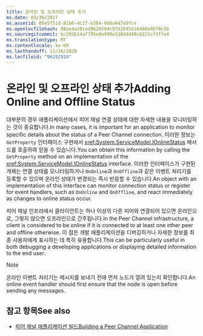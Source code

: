 ```yaml
---
title: 온라인 및 오프라인 상태 추가
ms.date: 03/30/2017
ms.assetid: 05e5f51d-81b6-4c17-b364-9dda447a5fce
ms.openlocfilehash: 08ae4a20ced9626504c9fd2045416460e0878c5b
ms.sourcegitcommit: bc293b14af795e0e999e3304dd40c0222cf2ffe4
ms.translationtype: MT
ms.contentlocale: ko-KR
ms.lasthandoff: 11/26/2020
ms.locfileid: "96292924"
---
```

# <a name="adding-online-and-offline-status"></a><span data-ttu-id="ef49b-102">온라인 및 오프라인 상태 추가</span><span class="sxs-lookup"><span data-stu-id="ef49b-102">Adding Online and Offline Status</span></span>

<span data-ttu-id="ef49b-103">대부분의 경우 애플리케이션에서 피어 채널 연결 상태에 대한 자세한 내용을 모니터링하는 것이 중요합니다.</span><span class="sxs-lookup"><span data-stu-id="ef49b-103">In many cases, it is important for an application to monitor specific details about the status of a Peer Channel connection.</span></span> <span data-ttu-id="ef49b-104">이러한 정보는 `GetProperty` 인터페이스 구현에서 <xref:System.ServiceModel.IOnlineStatus> 메서드를 호출하여 얻을 수 있습니다.</span><span class="sxs-lookup"><span data-stu-id="ef49b-104">You can obtain this information by calling the `GetProperty` method on an implementation of the <xref:System.ServiceModel.IOnlineStatus> interface.</span></span> <span data-ttu-id="ef49b-105">이러한 인터페이스가 구현된 개체는 연결 상태를 모니터링하거나 `OnOnline`과 `OnOffline`과 같은 이벤트 처리기를 등록할 수 있으며 온라인 상태가 변경되는 즉시 반응할 수 있습니다.</span><span class="sxs-lookup"><span data-stu-id="ef49b-105">An object with an implementation of this interface can monitor connection status or register for event handlers, such as `OnOnline` and `OnOffline`, and react immediately as changes to online status occur.</span></span>  
  
 <span data-ttu-id="ef49b-106">피어 채널 인프라에서 클라이언트는 하나 이상의 다른 피어와 연결되어 있으면 온라인으로, 그렇지 않으면 오프라인으로 간주됩니다.</span><span class="sxs-lookup"><span data-stu-id="ef49b-106">In the Peer Channel infrastructure, a client is considered to be online if it is connected to at least one other peer and offline otherwise.</span></span> <span data-ttu-id="ef49b-107">이 점은 개발 애플리케이션을 디버깅하거나 자세한 정보를 최종 사용자에게 표시하는 데 특히 유용합니다.</span><span class="sxs-lookup"><span data-stu-id="ef49b-107">This can be particularly useful in both debugging a developing applications or displaying detailed information to the end user.</span></span>  
  
> [!NOTE]
> <span data-ttu-id="ef49b-108">온라인 이벤트 처리기는 메시지를 보내기 전에 먼저 노드가 열려 있는지 확인합니다.</span><span class="sxs-lookup"><span data-stu-id="ef49b-108">An online event handler should first ensure that the node is open before sending any messages.</span></span>  
  
## <a name="see-also"></a><span data-ttu-id="ef49b-109">참고 항목</span><span class="sxs-lookup"><span data-stu-id="ef49b-109">See also</span></span>

- [<span data-ttu-id="ef49b-110">피어 채널 애플리케이션 빌드</span><span class="sxs-lookup"><span data-stu-id="ef49b-110">Building a Peer Channel Application</span></span>](building-a-peer-channel-application.md)
